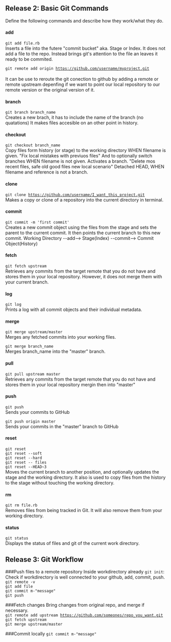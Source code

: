 ## Release 2: Basic Git Commands
Define the following commands and describe how they work/what they do.


#### add
<code>git add file.rb</code>   
Inserts a file into the futere "commit bucket" aka. Stage or Index.
It does not add a file to the repo. Instead brings git's attention to the file an leaves it ready to be commited.

<code>git remote add origin https://github.com/username/myproject.git </code>  
It can be use to reroute the git conection to github by adding a remote or remote upstream depenfing if we want to point our local repository to our remote version or the original version of it.

#### branch
<code>git branch branch_name</code>  
Creates a new brach, it has to include the name of the branch (no quatations)
It makes files accesible on an other point in history.

#### checkout
<code>git checkout branch_name</code>  
Copy files form history (or stage) to the working directory WHEN filename is given. "Fix local mistakes with previuos files"
And to optionally switch branches WHEN filename is not given. Activates a branch. "Delete mos recent files, safe old good files new local scenario"
Detached HEAD, WHEN filename and reference is not a branch.

#### clone
<code>git clone https://github.com/username/I_want_this_project.git</code>  
Makes a copy or clone of a repository into the current directory in terminal.

#### commit
<code>git commit -m 'first commit'</code>  
Creates a new commit object using the files from the stage and sets the parent to the current commit. It then points the current branch to this new commit.
Working Directory --add--> Stage(Index) --commit--> Commit Object(History)

#### fetch
<code>git fetch upstream</code>  
Retrieves any commits from the target remote that you do not have and stores them in your local repository. However, it does not merge them with your current branch.

#### log
<code>git log</code>  
Prints a log with all commit objects and their individual metadata.

#### merge
<code>git merge upstream/master</code>   
Merges any fetched commits into your working files.

<code>git merge branch_name</code>  
Merges branch_name into the "master" branch.

#### pull
<code>git pull upstream master</code>  
Retrieves any commits from the target remote that you do not have and stores them in your local repository mergin then into "master"

#### push
<code>git push</code>  
Sends your commits to GitHub

<code>git push origin master</code>  
Sends your commits in the "master" branch to GitHub

#### reset
<code>git reset</code>  
<code>git reset --soft</code>  
<code>git reset --hard</code>  
<code>git reset -- files</code>  
<code>git reset --HEAD~3</code>  
Moves the current branch to another position, and optionally updates the stage and the working directory. It also is used to copy files from the history to the stage without touching the working directory.


#### rm
<code>git rm file.rb</code>  
Removes files from being tracked in Git. It will also remove them from your working directory. 

#### status
<code>git status</code>  
Displays the status of files and git of the current work directory.

## Release 3: Git Workflow

###Push files to a remote repository
Inside workdirectory already <code>git init</code>:  
Check if workdirectory is well connected to your github, add, commit, push.  
<code>git remote -v</code>  
<code>git add file</code>  
<code>git commit m-"message"</code>  
<code>git push</code>  

###Fetch changes
Bring changes from original repo, and merge if necessary.    
<code>git remote add upstream https://github.com/someones/repo_you_want.git</code>  
<code>git fetch upstream</code>  
<code>git merge upstream/master</code>  

###Commit locally
<code>git commit m-"message"</code>  